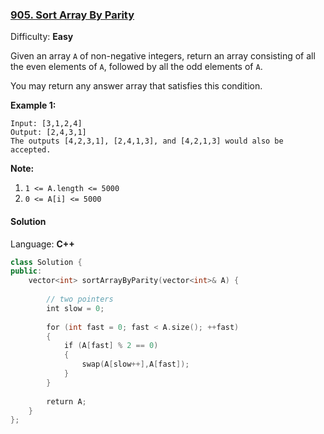 ### [905\. Sort Array By Parity](https://leetcode.com/problems/sort-array-by-parity/)

Difficulty: **Easy**


Given an array `A` of non-negative integers, return an array consisting of all the even elements of `A`, followed by all the odd elements of `A`.

You may return any answer array that satisfies this condition.


**Example 1:**

```
Input: [3,1,2,4]
Output: [2,4,3,1]
The outputs [4,2,3,1], [2,4,1,3], and [4,2,1,3] would also be accepted.
```

**Note:**

1.  `1 <= A.length <= 5000`
2.  `0 <= A[i] <= 5000`


#### Solution

Language: **C++**

```c++
class Solution {
public:
    vector<int> sortArrayByParity(vector<int>& A) {
        
        // two pointers
        int slow = 0;
        
        for (int fast = 0; fast < A.size(); ++fast)
        {
            if (A[fast] % 2 == 0)
            {
                swap(A[slow++],A[fast]);
            }
        }
        
        return A;
    }
};
```
